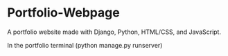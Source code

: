 # Portfolio-Webpage
A portfolio website made with Django, Python, HTML/CSS, and JavaScript.

In the portfolio terminal (python manage.py runserver)
